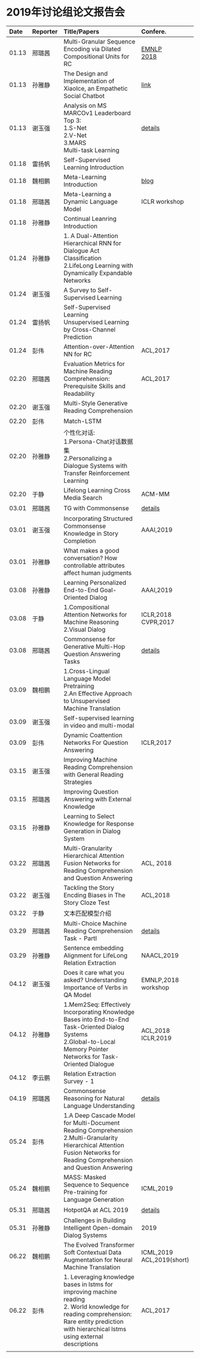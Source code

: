 # 2019年讨论组论文报告会

|Date| Reporter | Title/Papers | Confere. |
|:--|:-------|:-------|:--|
| 01.13 | 邢璐茜 | Multi-Granular Sequence Encoding via Dilated Compositional Units for RC | [EMNLP<br>2018](http://aclweb.org/anthology/D18-1238) |
| 01.13 | 孙雅静 | The Design and Implementation of XiaoIce, an Empathetic Social Chatbot | [link](https://arxiv.org/abs/1812.08989) |
| 01.13 | 谢玉强 | Analysis on MS MARCOv1 Leaderboard Top 3:<br>1.S-Net<br>2.V-Net<br>3.MARS<br>Multi-task Learning | [details](https://github.com/IndexFziQ/MSMARCO-MRC-Analysis) |
| 01.18 | 雷扬帆 | Self-Supervised Learning Introduction | |
| 01.18 | 魏相鹏 | Meta-Learning Introduction | [blog](https://lilianweng.github.io/lil-log/2018/11/30/meta-learning.html) |
| 01.18 | 邢璐茜 | Meta-Learning a Dynamic Language Model | ICLR workshop |
| 01.18 | 孙雅静 | Continual Leanring Introduction | |
| 01.24 | 孙雅静 | 1. A Dual-Attention Hierarchical RNN for Dialogue Act Classification<br>2.LifeLong Learning with Dynamically Expandable Networks | |
| 01.24 | 谢玉强 | A Survey to Self-Supervised Learning | |
| 01.24 | 雷扬帆 | Self-Supervised Learning<br>Unsupervised Learning by Cross-Channel Prediction | |
| 01.24 | 彭伟 | Attention-over-Attention NN for RC | ACL,2017 |
| 02.20 | 邢璐茜 | Evaluation Metrics for Machine Reading Comprehension: Prerequisite Skills and Readability | ACL,2017|
| 02.20 | 谢玉强 | Multi-Style Generative Reading Comprehension | |
| 02.20 | 彭伟 | Match-LSTM | |
| 02.20 | 孙雅静 | 个性化对话:<br>1.Persona-Chat对话数据集<br>2.Personalizing a Dialogue Systems with Transfer Reinforcement Learning | |
| 02.20 | 于静 | Lifelong Learning Cross Media Search | ACM-MM |
| 03.01 | 邢璐茜 | TG with Commonsense | [details](http://xingluxi.github.io/2019/01/23/paper-tg-with-commonsense/) |
| 03.01 | 谢玉强 | Incorporating Structured Commonsense Knowledge in Story Completion | AAAI,2019 |
| 03.01 | 孙雅静 | What makes a good conversation? How controllable attributes affect human judgments | |
| 03.08 | 孙雅静 | Learning Personalized End-to-End Goal-Oriented Dialog | AAAI,2019 |
| 03.08 | 于静 | 1.Compositional Attention Networks for Machine Reasoning<br>2.Visual Dialog | ICLR,2018<br>CVPR,2017 |
| 03.08 | 邢璐茜 | Commonsense for Generative Multi-Hop Question Answering Tasks | [details](http://xingluxi.github.io/2019/02/21/paper-emnlp2018-mhpgm/) |
| 03.09 | 魏相鹏 | 1.Cross-Lingual Language Model Pretraining<br>2.An Effective Approach to Unsupervised Machine Translation | |
| 03.09 | 谢玉强 | Self-supervised learning in video and multi-modal | |
| 03.09 | 彭伟 | Dynamic Coattention Networks For Question Answering | ICLR,2017 |
| 03.15 | 谢玉强 | Improving Machine Reading Comprehension with General Reading Strategies | |
| 03.15 | 邢璐茜 | Improving Question Answering with External Knowledge | |
| 03.15 | 孙雅静 | Learning to Select Knowledge for Response Generation in Dialog System | |
| 03.22 | 邢璐茜 | Multi-Granularity Hierarchical Attention Fusion Networks for Reading Comprehension and Question Answering | ACL, 2018 |
| 03.22 | 谢玉强 | Tackling the Story Encding Biases in The Story Cloze Test | ACL,2018 |
| 03.22 | 于静 | 文本匹配模型介绍 | |
| 03.29 | 邢璐茜 | Multi-Choice Machine Reading Comprehension Task - PartI | [details](http://xingluxi.github.io/2019/03/28/mrc-analysis-multichoice/) |
| 03.29 | 孙雅静 | Sentence embedding Alignment for LifeLong Relation Extraction | NAACL,2019  |
| 04.12 | 谢玉强 | Does it care what you asked? Understanding Importance of Verbs in QA Model | EMNLP,2018 workshop |
| 04.12 | 孙雅静 | 1.Mem2Seq: Effectively Incorporating Knowledge Bases into End-to-End Task-Oriented Dialog Systems<br>2.Global-to-Local Memory Pointer Networks for Task-Oriented Dialogue | ACL,2018<br>ICLR,2019 |
| 04.12 | 李云鹏 | Relation Extraction Survey - 1 | |
| 04.19 | 邢璐茜 | Commonsense Reasoning for Natural Language Understanding | [details](http://xingluxi.github.io/2019/04/18/mrc-cs-reasoning-for-nlu-survey/) |
| 05.24 | 彭伟 | 1.A Deep Cascade Model for Multi-Document Reading Comprehension<br>2.Multi-Granularity Hierarchical Attention Fusion Networks for Reading Comprehension and Question Answering | |
| 05.24 | 魏相鹏 | MASS: Masked Sequence to Sequence Pre-training for Language Generation | ICML,2019 |
| 05.31 | 邢璐茜 | HotpotQA at ACL 2019 | [details](http://xingluxi.github.io/2019/05/30/mrc-paper-hotpotqa/) |
| 05.31 | 孙雅静 | Challenges in Building Intelligent Open-domain Dialog Systems | 2019 |
| 06.22 | 魏相鹏 | The Evolved Transformer<br>Soft Contextual Data Augmentation for Neural Machine Translation | ICML,2019<br>ACL,2019(short) |
| 06.22 | 彭伟 | 1. Leveraging knowledge bases in lstms for improving machine reading<br>2. World knowledge for reading comprehension: Rare entity prediction with hierarchical lstms using external descriptions | ACL,2017 |
|  | | | |

